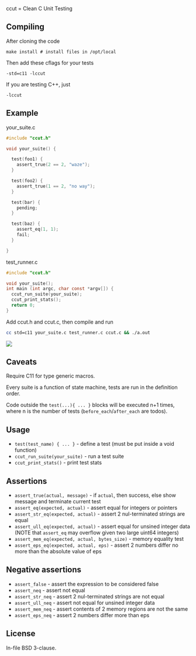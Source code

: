 ccut = Clean C Unit Testing

## Compiling

After cloning the code

    make install # install files in /opt/local

Then add these cflags for your tests

    -std=c11 -lccut

If you are testing C++, just

    -lccut

## Example

your_suite.c

```c
#include "ccut.h"

void your_suite() {

  test(foo1) {
    assert_true(2 == 2, "waze");
  }

  test(foo2) {
    assert_true(1 == 2, "no way");
  }

  test(bar) {
    pending;
  }

  test(baz) {
    assert_eq(1, 1);
    fail;
  }

}
```

test_runner.c

```c
#include "ccut.h"

void your_suite();
int main (int argc, char const *argv[]) {
  ccut_run_suite(your_suite);
  ccut_print_stats();
  return 0;
}
```

Add ccut.h and ccut.c, then compile and run

```sh
cc std=c11 your_suite.c test_runner.c ccut.c && ./a.out
```

![](https://raw.github.com/luikore/ccut/master/screenshot.png)

## Caveats

Require C11 for type generic macros.

Every suite is a function of state machine, tests are run in the definition order.

Code outside the `test(...){ ... }` blocks will be executed n+1 times, where n is the number of tests (`before_each`/`after_each` are todos).

## Usage

- `test(test_name) { ... }` - define a test (must be put inside a void function)
- `ccut_run_suite(your_suite)` - run a test suite
- `ccut_print_stats()` - print test stats

## Assertions

- `assert_true(actual, message)` - if `actual`, then success, else show message and terminate current test
- `assert_eq(expected, actual)` - assert equal for integers or pointers
- `assert_str_eq(expected, actual)` - assert 2 nul-terminated strings are equal
- `assert_ull_eq(expected, actual)` - assert equal for unsined integer data (NOTE that `assert_eq` may overflow given two large uint64 integers)
- `assert_mem_eq(expected, actual, bytes_size)` - memory equality test
- `assert_eps_eq(expected, actual, eps)` - assert 2 numbers differ no more than the absolute value of eps

## Negative assertions

- `assert_false` - assert the expression to be considered false
- `assert_neq` - assert not equal
- `assert_str_neq` - assert 2 nul-terminated strings are not equal
- `assert_ull_neq` - assert not equal for unsined integer data
- `assert_mem_neq` - assert contents of 2 memory regions are not the same
- `assert_eps_neq` - assert 2 numbers differ more than eps

## License

In-file BSD 3-clause.
